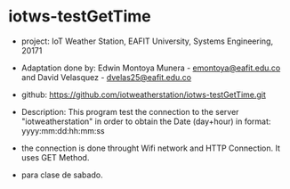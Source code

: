 # iotws-testGetTime

* project: IoT Weather Station, EAFIT University, Systems Engineering, 20171
* Adaptation done by: Edwin Montoya Munera - emontoya@eafit.edu.co and David Velasquez - dvelas25@eafit.edu.co
* github: https://github.com/iotweatherstation/iotws-testGetTime.git

* Description: This program test the connection to the server "iotweatherstation" in order to obtain the Date (day+hour) in format: yyyy:mm:dd:hh:mm:ss
* the connection is done throught Wifi network and HTTP Connection. It uses GET Method.

* para clase de sabado.
